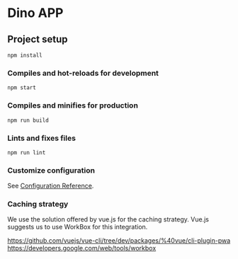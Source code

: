 # Dino APP

## Project setup
```
npm install
```

### Compiles and hot-reloads for development
```
npm start
```

### Compiles and minifies for production
```
npm run build
```

### Lints and fixes files
```
npm run lint
```

### Customize configuration
See [Configuration Reference](https://cli.vuejs.org/config/).

### Caching strategy
We use the solution offered by vue.js for the caching strategy. 
Vue.js suggests us to use WorkBox for this integration.  

https://github.com/vuejs/vue-cli/tree/dev/packages/%40vue/cli-plugin-pwa  
https://developers.google.com/web/tools/workbox  
